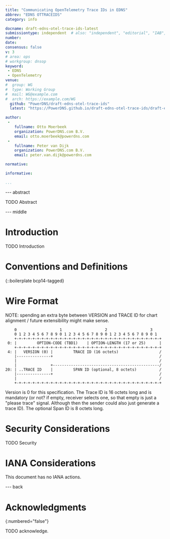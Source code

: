 ```yaml
---
title: "Communicating OpenTelemetry Trace IDs in EDNS"
abbrev: "EDNS OTTRACEIDS"
category: info

docname: draft-edns-otel-trace-ids-latest
submissiontype: independent  # also: "independent", "editorial", "IAB", or "IRTF"
number:
date:
consensus: false
v: 3
# area: ops
# workgroup: dnsop
keyword:
 - EDNS
 - OpenTelemetry
venue:
#  group: WG
#  type: Working Group
#  mail: WG@example.com
#  arch: https://example.com/WG
  github: "PowerDNS/draft-edns-otel-trace-ids"
  latest: "https://PowerDNS.github.io/draft-edns-otel-trace-ids/draft-edns-otel-trace-ids.html"

author:
 -
    fullname: Otto Moerbeek
    organization: PowerDNS.com B.V.
    email: otto.moerbeek@powerdns.com
 -
    fullname: Peter van Dijk
    organization: PowerDNS.com B.V.
    email: peter.van.dijk@powerdns.com

normative:

informative:

...
```


--- abstract

TODO Abstract


--- middle

# Introduction

TODO Introduction


# Conventions and Definitions

{::boilerplate bcp14-tagged}

# Wire Format

NOTE: spending an extra byte between VERSION and TRACE ID for chart alignment / future extensibility might make sense.

~~~ ascii-art
    0                   1                   2                   3
    0 1 2 3 4 5 6 7 8 9 0 1 2 3 4 5 6 7 8 9 0 1 2 3 4 5 6 7 8 9 0 1
    +-+-+-+-+-+-+-+-+-+-+-+-+-+-+-+-+-+-+-+-+-+-+-+-+-+-+-+-+-+-+-+-+
 0: |         OPTION-CODE (TBD1)    | OPTION-LENGTH (17 or 25)      |
    +-+-+-+-+-+-+-+-+-+-+-+-+-+-+-+-+-+-+-+-+-+-+-+-+-+-+-+-+-+-+-+-+
 4: |   VERSION (0) |         TRACE ID (16 octets)                  /
    |---------------+                                               /
    |                                                               /
    |               +-----------------------------------------------/
20: | ..TRACE ID    |         SPAN ID (optional, 8 octets)          /
    |---------------+                                               /
    |                                                               /
    +-+-+-+-+-+-+-+-+-+-+-+-+-+-+-+-+-+-+-+-+-+-+-+-+-+-+-+-+-+-+-+-+

~~~

Version is 0 for this specification.
The Trace ID is 16 octets long and is mandatory (or not? if empty, receiver selects one, so that empty is just a "please trace" signal. Although then the sender could also just generate a trace ID).
The optional Span ID is 8 octets long.

# Security Considerations

TODO Security


# IANA Considerations

This document has no IANA actions.


--- back

# Acknowledgments
{:numbered="false"}

TODO acknowledge.
